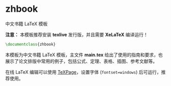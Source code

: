# zhbook

中文书籍 LaTeX 模板

**注意：** 本模板推荐安装 **texlive** 发行版，并且需要 **XeLaTeX** 编译运行！

```tex
\documentclass{zhbook}
```

本模板为中文书籍 LaTeX 模板，主文件 **main.tex** 给出了使用的指南和要求，也展示了论文排版中常用的例子，包括公式、定理、表格、插图、参考文献等。

在线 LaTeX 编辑可以使用 [TeXPage](https://www.texpage.com/)，设置字体 (`fontset=windows`) 后可运行，推荐使用。

